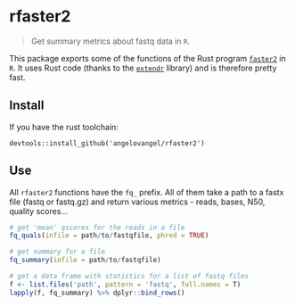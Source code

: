 # rfaster2

> Get summary metrics about fastq data in `R`.

This package exports some of the functions of the Rust program [`faster2`]() in `R`. It uses Rust code (thanks to the [`extendr`]() library) and is therefore pretty fast.

## Install
If you have the rust toolchain:
```
devtools::install_github('angelovangel/rfaster2')
```

## Use

All `rfaster2` functions have the `fq_` prefix. All of them take a path to a fastx file (fastq or fastq.gz) and return various metrics - reads, bases, N50, quality scores...

``` r
# get 'mean' qscores for the reads in a file
fq_quals(infile = path/to/fastqfile, phred = TRUE)

# get summary for a file
fq_summary(infile = path/to/fastqfile)

# get a data frame with statistics for a list of fastq files 
f <- list.files('path', pattern = 'fastq', full.names = T)
lapply(f, fq_summary) %>% dplyr::bind_rows()
```

